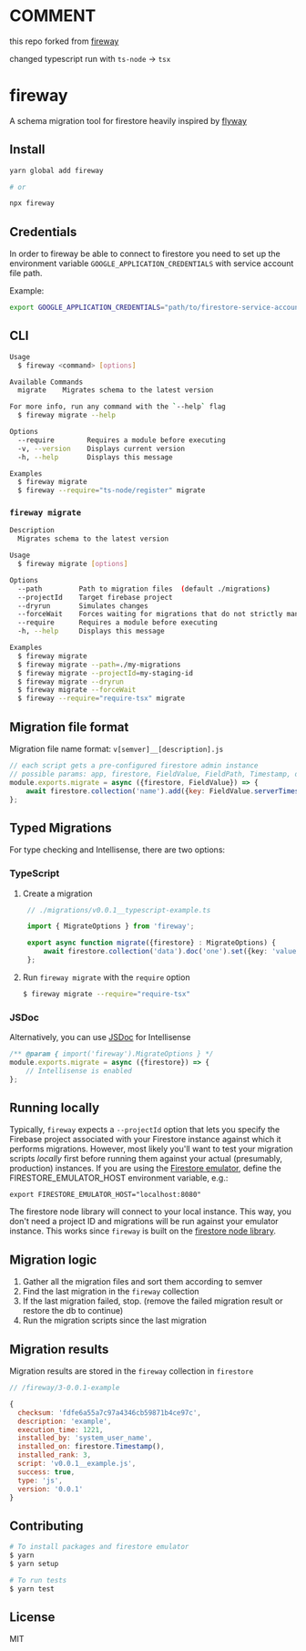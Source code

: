 # COMMENT 
this repo forked from [fireway](https://github.com/kevlened/fireway)

changed typescript run with `ts-node` -> `tsx`

# fireway
A schema migration tool for firestore heavily inspired by [flyway](https://flywaydb.org/)

## Install

```bash
yarn global add fireway

# or 

npx fireway
```

## Credentials

In order to fireway be able to connect to firestore you need to set up the environment variable `GOOGLE_APPLICATION_CREDENTIALS` with service account file path.

Example:
```bash
export GOOGLE_APPLICATION_CREDENTIALS="path/to/firestore-service-account.json"
```

## CLI

```bash
Usage
  $ fireway <command> [options]

Available Commands
  migrate    Migrates schema to the latest version

For more info, run any command with the `--help` flag
  $ fireway migrate --help

Options
  --require        Requires a module before executing
  -v, --version    Displays current version
  -h, --help       Displays this message

Examples
  $ fireway migrate
  $ fireway --require="ts-node/register" migrate
```

### `fireway migrate`
```bash
Description
  Migrates schema to the latest version

Usage
  $ fireway migrate [options]

Options
  --path         Path to migration files  (default ./migrations)
  --projectId    Target firebase project
  --dryrun       Simulates changes
  --forceWait    Forces waiting for migrations that do not strictly manage async calls
  --require      Requires a module before executing
  -h, --help     Displays this message

Examples
  $ fireway migrate
  $ fireway migrate --path=./my-migrations
  $ fireway migrate --projectId=my-staging-id
  $ fireway migrate --dryrun
  $ fireway migrate --forceWait
  $ fireway --require="require-tsx" migrate
```

## Migration file format

Migration file name format: `v[semver]__[description].js`

```js
// each script gets a pre-configured firestore admin instance
// possible params: app, firestore, FieldValue, FieldPath, Timestamp, dryrun
module.exports.migrate = async ({firestore, FieldValue}) => {
    await firestore.collection('name').add({key: FieldValue.serverTimestamp()});
};
```

## Typed Migrations

For type checking and Intellisense, there are two options:

### TypeScript

1. Create a migration

   ```ts
    // ./migrations/v0.0.1__typescript-example.ts

    import { MigrateOptions } from 'fireway';

    export async function migrate({firestore} : MigrateOptions) {
        await firestore.collection('data').doc('one').set({key: 'value'});
    };
   ```
2. Run `fireway migrate` with the `require` option

   ```sh
   $ fireway migrate --require="require-tsx"
   ```

### JSDoc

Alternatively, you can use [JSDoc](https://jsdoc.app/) for Intellisense

```js
/** @param { import('fireway').MigrateOptions } */
module.exports.migrate = async ({firestore}) => {
    // Intellisense is enabled
};
```

## Running locally

Typically, `fireway` expects a `--projectId` option that lets you specify the Firebase project associated with your Firestore instance against which it performs migrations. 
However, most likely you'll want to test your migration scripts _locally_ first before running them against your actual (presumably, production) instances. 
If you are using the [Firestore emulator](https://firebase.google.com/docs/emulator-suite/connect_firestore), define the FIRESTORE_EMULATOR_HOST environment variable, e.g.:

`export FIRESTORE_EMULATOR_HOST="localhost:8080"`

The firestore node library will connect to your local instance. This way, you don't need a project ID and migrations will be run against your emulator instance. This works since `fireway` is built on the [firestore node library](https://www.npmjs.com/package/@google-cloud/firestore). 

## Migration logic

1. Gather all the migration files and sort them according to semver
2. Find the last migration in the `fireway` collection
3. If the last migration failed, stop. (remove the failed migration result or restore the db to continue)
4. Run the migration scripts since the last migration

## Migration results

Migration results are stored in the `fireway` collection in `firestore`

```js
// /fireway/3-0.0.1-example

{
  checksum: 'fdfe6a55a7c97a4346cb59871b4ce97c',
  description: 'example',
  execution_time: 1221,
  installed_by: 'system_user_name',
  installed_on: firestore.Timestamp(),
  installed_rank: 3,
  script: 'v0.0.1__example.js',
  success: true,
  type: 'js',
  version: '0.0.1'
}
```

## Contributing

```bash
# To install packages and firestore emulator
$ yarn
$ yarn setup

# To run tests
$ yarn test
```

## License

MIT
